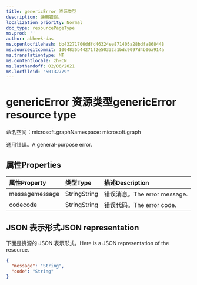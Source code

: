 ```yaml
---
title: genericError 资源类型
description: 通用错误。
localization_priority: Normal
doc_type: resourcePageType
ms.prod: ''
author: abheek-das
ms.openlocfilehash: bb43271706ddfd46324ee871405a28bdfa868448
ms.sourcegitcommit: 1004835b44271f2e50332a1bdc9097d4b06a914a
ms.translationtype: MT
ms.contentlocale: zh-CN
ms.lasthandoff: 02/06/2021
ms.locfileid: "50132779"
---
```

# <a name="genericerror-resource-type"></a><span data-ttu-id="1db60-103">genericError 资源类型</span><span class="sxs-lookup"><span data-stu-id="1db60-103">genericError resource type</span></span>

<span data-ttu-id="1db60-104">命名空间：microsoft.graph</span><span class="sxs-lookup"><span data-stu-id="1db60-104">Namespace: microsoft.graph</span></span>

<span data-ttu-id="1db60-105">通用错误。</span><span class="sxs-lookup"><span data-stu-id="1db60-105">A general-purpose error.</span></span>

## <a name="properties"></a><span data-ttu-id="1db60-106">属性</span><span class="sxs-lookup"><span data-stu-id="1db60-106">Properties</span></span>

| <span data-ttu-id="1db60-107">属性</span><span class="sxs-lookup"><span data-stu-id="1db60-107">Property</span></span> | <span data-ttu-id="1db60-108">类型</span><span class="sxs-lookup"><span data-stu-id="1db60-108">Type</span></span> | <span data-ttu-id="1db60-109">描述</span><span class="sxs-lookup"><span data-stu-id="1db60-109">Description</span></span> |
|:---------|:-----|:------------|
| <span data-ttu-id="1db60-110">message</span><span class="sxs-lookup"><span data-stu-id="1db60-110">message</span></span> | <span data-ttu-id="1db60-111">String</span><span class="sxs-lookup"><span data-stu-id="1db60-111">String</span></span> | <span data-ttu-id="1db60-112">错误消息。</span><span class="sxs-lookup"><span data-stu-id="1db60-112">The error message.</span></span> |
| <span data-ttu-id="1db60-113">code</span><span class="sxs-lookup"><span data-stu-id="1db60-113">code</span></span> | <span data-ttu-id="1db60-114">String</span><span class="sxs-lookup"><span data-stu-id="1db60-114">String</span></span> | <span data-ttu-id="1db60-115">错误代码。</span><span class="sxs-lookup"><span data-stu-id="1db60-115">The error code.</span></span> |

## <a name="json-representation"></a><span data-ttu-id="1db60-116">JSON 表示形式</span><span class="sxs-lookup"><span data-stu-id="1db60-116">JSON representation</span></span>

<span data-ttu-id="1db60-117">下面是资源的 JSON 表示形式。</span><span class="sxs-lookup"><span data-stu-id="1db60-117">Here is a JSON representation of the resource.</span></span>

<!-- {
  "blockType": "resource",
  "optionalProperties": [
  ],
  "@odata.type": "microsoft.graph.genericError"
}-->

```json
{
  "message": "String",
  "code": "String"
}
```

